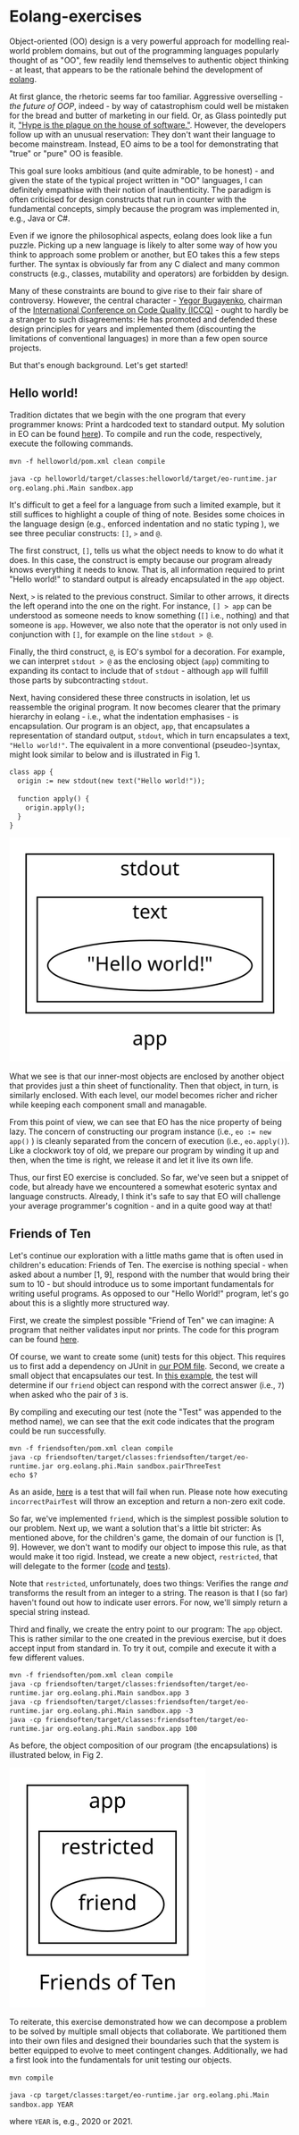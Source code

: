 # Eolang-exercises

Object-oriented (OO) design is a very powerful approach for modelling real-world
problem domains, but out of the programming languages popularly thought of as
"OO", few readily lend themselves to authentic object thinking - at least, that
appears to be the rationale behind the development of
[eolang](https://github.com/cqfn/eo).

At first glance, the rhetoric seems far too familiar. Aggressive overselling -
_the future of OOP_, indeed - by way of catastrophism could well be mistaken 
for the bread and butter of marketing in our field. Or, as Glass pointedly put
it, ["Hype is the plague on the house of software."](https://www.goodreads.com/book/show/83792.Facts_and_Fallacies_of_Software_Engineering).
However, the developers follow up with an unusual reservation: They don't want 
their language to become mainstream. Instead, EO aims to be a tool for
demonstrating that "true" or "pure" OO is feasible.

This goal sure looks ambitious (and quite admirable, to be honest) - and given
the state of the typical project written in "OO" languages, I can definitely
empathise with their notion of inauthenticity. The paradigm is often criticised 
for design constructs that run in counter with the fundamental concepts, simply
because the program was implemented in, e.g., Java or C#.

Even if we ignore the philosophical aspects, eolang does look like a fun
puzzle. Picking up a new language is likely to alter some way of how you think
to approach some problem or another, but EO takes this a few steps further. The
syntax is obviously far from any C dialect and many common constructs (e.g.,
classes, mutability and operators) are forbidden by design.

Many of these constraints are bound to give rise to their fair share of
controversy. However, the central character -
[Yegor Bugayenko](https://www.yegor256.com/about-me.html), chairman of the
[International Conference on Code Quality (ICCQ)](https://www.iccq.ru) - ought
to hardly be a stranger to such disagreements: He has promoted and defended
these design principles for years and implemented them (discounting the
limitations of conventional languages) in more than a few open source projects.

But that's enough background. Let's get started!

## Hello world!

Tradition dictates that we begin with the one program that every programmer
knows: Print a hardcoded text to standard output. My solution in EO can be
found [here](./helloworld/eo/helloworld.eo)).
To compile and run the code, respectively, execute the following commands.

`mvn -f helloworld/pom.xml clean compile`

`java -cp helloworld/target/classes:helloworld/target/eo-runtime.jar org.eolang.phi.Main sandbox.app`

It's difficult to get a feel for a language from such a limited example, but
it still suffices to highlight a couple of thing of note. Besides some choices
in the language design (e.g., enforced indentation and no static typing
), we see three peculiar constructs: `[]`, `>` and `@`.

The first construct, `[]`, tells us what the object needs to know to do what it
does. In this case, the construct is empty because our program already knows
everything it needs to know. That is, all information required to print "Hello
world!" to standard output is already encapsulated in the `app` object.

Next, `>` is related to the previous construct. Similar to other arrows, it
directs the left operand into the one on the right. For instance, `[] > app`
can be understood as someone needs to know something (`[]` i.e., nothing) and
that someone is `app`. However, we also note that the operator is not only used
in conjunction with `[]`, for example on the line `stdout > @`.

Finally, the third construct, `@`, is EO's symbol for a decoration. For
example, we can interpret `stdout > @` as the enclosing object (`app`)
commiting to expanding its contact to include that of `stdout` - although `app`
will fulfill those parts by subcontracting `stdout`.

Next, having considered these three constructs in isolation, let us reassemble
the original program. It now becomes clearer that the primary hierarchy in
eolang - i.e., what the indentation emphasises - is encapsulation. Our program
is an object, `app`, that encapsulates a representation of standard output,
`stdout`, which in turn encapsulates a text, `"Hello world!"`. The equivalent
in a more conventional (pseudeo-)syntax, might look similar to below and is
illustrated in Fig 1.

```
class app {
  origin := new stdout(new text("Hello world!"));

  function apply() {
    origin.apply();
  }
}
```

![](./helloworld/resources/eo.svg "Fig 1. Encapsulation of Helloworld.")

What we see is that our inner-most objects are enclosed by another object that
provides just a thin sheet of functionality. Then that object, in turn, is
similarly enclosed. With each level, our model becomes richer and richer while
keeping each component small and managable.

From this point of view, we can see that EO has the nice property of being
lazy. The concern of constructing our program instance (i.e., `eo := new app()`
) is cleanly separated from the concern of execution (i.e., `eo.apply()`). Like
a clockwork toy of old, we prepare our program by winding it up and then, when
the time is right, we release it and let it live its own life.

Thus, our first EO exercise is concluded. So far, we've seen but a snippet of code, but already have we encountered a somewhat esoteric syntax and language constructs. Already, I think it's safe to say that EO will challenge your average programmer's cognition - and in a quite good way at that!

## Friends of Ten

Let's continue our exploration with a little maths game that is often used in
children's education: Friends of Ten. The exercise is nothing special - when
asked about a number [1, 9], respond with the number that would bring their sum
to 10 - but should introduce us to some important fundamentals for writing
useful programs. As opposed to our "Hello World!" program, let's go about this
is a slightly more structured way.

First, we create the simplest possible "Friend of Ten" we can imagine: A
program that neither validates input nor prints. The code for this program can
be found [here](./friendsoften/eo/friend.eo).

Of course, we want to create some (unit) tests for this object. This requires
us to first add a dependency on JUnit in
[our POM file](friendsoften/pom.xml#L94-L98). Second, we create a small object
that encapsulates our test. In
[this example](./friendsoften/eo/tests/friendTest.eo), the test will determine
if our `friend` object can respond with the correct answer (i.e., `7`) when
asked who the pair of `3` is.

By compiling and executing our test (note the "Test" was appended to the method
name), we can see that the exit code indicates that the program could be run
successfully.

```
mvn -f friendsoften/pom.xml clean compile
java -cp friendsoften/target/classes:friendsoften/target/eo-runtime.jar org.eolang.phi.Main sandbox.pairThreeTest
echo $?
```

As an aside, [here](./friendsoften/eo/tests/faultyTest.eo) is a test that will
fail when run. Please note how executing `incorrectPairTest` will throw an
exception and return a non-zero exit code.

So far, we've implemented `friend`, which is the simplest possible solution to
our problem. Next up, we want a solution that's a little bit stricter: As
mentioned above, for the children's game, the domain of our function is [1, 9].
However, we don't want to modify our object to impose this rule, as that would
make it too rigid. Instead, we create a new object, `restricted`, that will
delegate to the former ([code](./friendsoften/eo/restricted.eo) and
[tests](./friendsoften/eo/tests/restrictedTest.eo)).

Note that `restricted`, unfortunately, does two things: Verifies the range
_and_ transforms the result from an integer to a string. The reason is that I
(so far) haven't found out how to indicate user errors. For now, we'll simply
return a special string instead.

Third and finally, we create the entry point to our program: The `app` object.
This is rather similar to the one created in the previous exercise, but it does
accept input from standard in. To try it out, compile and execute it with a few
different values.

```
mvn -f friendsoften/pom.xml clean compile
java -cp friendsoften/target/classes:friendsoften/target/eo-runtime.jar org.eolang.phi.Main sandbox.app 3
java -cp friendsoften/target/classes:friendsoften/target/eo-runtime.jar org.eolang.phi.Main sandbox.app -3
java -cp friendsoften/target/classes:friendsoften/target/eo-runtime.jar org.eolang.phi.Main sandbox.app 100
```

As before, the object composition of our program (the encapsulations) is
illustrated below, in Fig 2.

![](./friendsoften/resources/eo.svg "Fig 2. Encapsulation of Friends of Ten.")

To reiterate, this exercise demonstrated how we can decompose a problem to be
solved by multiple small objects that collaborate. We partitioned them into
their own files and designed their boundaries such that the system is better
equipped to evolve to meet contingent changes. Additionally, we had a first
look into the fundamentals for unit testing our objects.

`mvn compile`

`java -cp target/classes:target/eo-runtime.jar org.eolang.phi.Main sandbox.app YEAR`

where `YEAR` is, e.g., 2020 or 2021.
